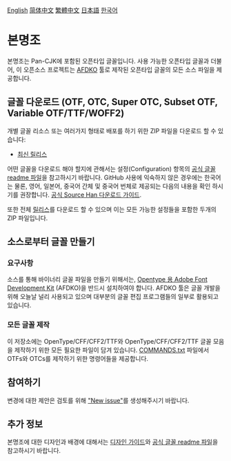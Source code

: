 [English](https://github.com/adobe-fonts/source-han-serif/) [简体中文](README-CN.md) [繁體中文](README-TW.md) [日本語](README-JP.md) [한국어](README-KR.md)

# 본명조

본명조는 Pan-CJK에 포함된 오픈타입 글꼴입니다. 사용 가능한 오픈타입 글꼴과 더불어, 이 오픈소스 프로젝트는 [AFDKO](https://github.com/adobe-type-tools/afdko/) 툴로 제작된 오픈타입 글꼴의 모든 소스 파일을 제공합니다.

## 글꼴 다운로드 (OTF, OTC, Super OTC, Subset OTF, Variable OTF/TTF/WOFF2)

개별 글꼴 리소스 또는 여러가지 형태로 배포를 하기 위한 ZIP 파일을 다운로드 할 수 있습니다:

* [최신 릴리스](https://github.com/adobe-fonts/source-han-serif/tree/release)

어떤 글꼴을 다운로드 해야 할지에 관해서는 설정(Configuration) 항목의 [공식 글꼴 readme 파일](https://github.com/adobe-fonts/source-han-serif/raw/release/SourceHanSerifReadMe.pdf)을 참고하시기 바랍니다. GitHub 사용에 익숙하지 않은 경우에는 한국어는 물론, 영어, 일본어, 중국어 간체 및 중국어 번체로 제공되는 다음의 내용을 확인 하시기를 권장합니다. [공식 Source Han 다운로드 가이드](https://github.com/adobe-fonts/source-han-serif/raw/release/download-guide-source-han.pdf).

또한 전체 [릴리스](../../releases)를 다운로드 할 수 있으며 이는 모든 가능한 설정들을 포함한 두개의 ZIP 파일입니다. 

## 소스로부터 글꼴 만들기

### 요구사항

소스를 통해 바이너리 글꼴 파일을 만들기 위해서는, [Opentype 용 Adobe Font Development Kit](https://github.com/adobe-type-tools/afdko/) (AFDKO)을 반드시 설치하여야 합니다. AFDKO 툴은 글꼴 개발을 위해 오늘날 널리 사용되고 있으며 대부분의 글꼴 편집 프로그램들의 일부로 활용되고 있습니다.

### 모든 글꼴 제작

이 저장소에는 OpenType/CFF/CFF2/TTF와 OpenType/CFF/CFF2/TTF 글꼴 모음을 제작하기 위한 모든 필요한 파일이 담겨 있습니다. [COMMANDS.txt](COMMANDS.txt) 파일에서 OTFs와 OTCs를 제작하기 위한 명령어들을 제공합니다.

## 참여하기

변경에 대한 제안은 검토를 위해 ["New issue"](https://github.com/adobe-fonts/source-han-serif/issues)를 생성해주시기 바랍니다.

## 추가 정보

본명조에 대한 디자인과 배경에 대해서는 [디자인 가이드](https://github.com/adobe-fonts/source-han-serif/raw/release/SourceHanSerifDesignGuide.pdf)와 [공식 글꼴 readme 파일](https://github.com/adobe-fonts/source-han-serif/raw/release/SourceHanSerifReadMe.pdf)을 참고하시기 바랍니다.
